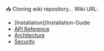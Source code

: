 📥 Cloning wiki repository...
Wiki URL: 
- [Installation](Installation-Guide
- [API Reference](API-Reference) 
- [Architecture](Architecture-Overview) 
- [Security](Security-and-Compliance) 
